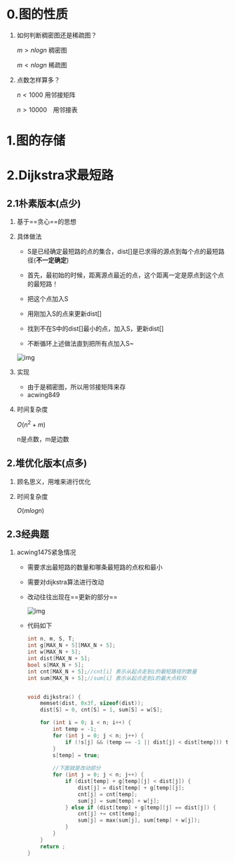 # 0.图的性质

1. 如何判断稠密图还是稀疏图？

   $m > nlogn$  稠密图

   $m < nlogn$  稀疏图
   
2. 点数怎样算多？

   $n < 1000$ 用邻接矩阵

   $n > 10000$　用邻接表



# 1.图的存储



# 2.Dijkstra求最短路

## 2.1朴素版本(点少)

1. 基于==贪心==的思想

2. 具体做法

   + S是已经确定最短路的点的集合，dist[]是已求得的源点到每个点的最短路径(**不一定确定**)
   + 首先，最初始的时候，距离源点最近的点，这个距离一定是原点到这个点的最短路！

   + 把这个点加入S
   + 用刚加入S的点来更新dist[]
   + 找到不在S中的dist[]最小的点，加入S，更新dist[]
   + 不断循环上述做法直到把所有点加入S~

   ![img](https://wx3.sinaimg.cn/mw690/005LasY6gy1go73y61uvtj30se0daq7c.jpg)

3. 实现

   + 由于是稠密图，所以用邻接矩阵来存
   + acwing849

4. 时间复杂度

   $O(n^2 + m)$

   n是点数，m是边数



## 2.堆优化版本(点多)

1. 顾名思义，用堆来进行优化

2. 时间复杂度

   $O(mlogn)$





## 2.3经典题

1. acwing1475紧急情况

   + 需要求出最短路的数量和哪条最短路的点权和最小

   + 需要对dijkstra算法进行改动

   + 改动往往出现在==更新的部分==

     ![img](https://wx3.sinaimg.cn/mw690/005LasY6ly1goe0uoluyoj30m00ja0vy.jpg)

   + 代码如下

     ```c++
     int n, m, S, T;
     int g[MAX_N + 5][MAX_N + 5];
     int w[MAX_N + 5];
     int dist[MAX_N + 5];
     bool s[MAX_N + 5];
     int cnt[MAX_N + 5];//cnt[i] 表示从起点走到i的最短路径的数量
     int sum[MAX_N + 5];//sum[i] 表示从起点走到i的最大点权和
     
     
     void dijkstra() {
         memset(dist, 0x3f, sizeof(dist));
         dist[S] = 0, cnt[S] = 1, sum[S] = w[S];
     
         for (int i = 0; i < n; i++) {
             int temp = -1;
             for (int j = 0; j < n; j++) {
                 if (!s[j] && (temp == -1 || dist[j] < dist[temp])) temp = j;
             }
             s[temp] = true;
             
             //下面就是改动部分
             for (int j = 0; j < n; j++) {
                 if (dist[temp] + g[temp][j] < dist[j]) {
                     dist[j] = dist[temp] + g[temp][j];
                     cnt[j] = cnt[temp];
                     sum[j] = sum[temp] + w[j];
                 } else if (dist[temp] + g[temp][j] == dist[j]) {
                     cnt[j] += cnt[temp];
                     sum[j] = max(sum[j], sum[temp] + w[j]);
                 }
             }
         }
         return ;
     }
     
     ```

     